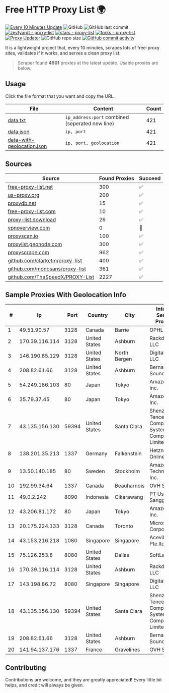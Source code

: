 
# Free HTTP Proxy List 🌍

[![Every 10 Minutes Update](https://github.com/mertguvencli/http-proxy-list/actions/workflows/main.yml/badge.svg?branch=main)](https://github.com/mertguvencli/http-proxy-list/actions/workflows/main.yml)
![GitHub](https://img.shields.io/github/license/mertguvencli/http-proxy-list)
![GitHub last commit](https://img.shields.io/github/last-commit/mertguvencli/http-proxy-list)
[![zevtyardt - proxy-list](https://img.shields.io/static/v1?label=zevtyardt&message=proxy-list&color=blue&logo=github)](https://github.com/zevtyardt/proxy-list "Go to GitHub repo")
[![stars - proxy-list](https://img.shields.io/github/stars/zevtyardt/proxy-list?style=social)](https://github.com/zevtyardt/proxy-list)
[![forks - proxy-list](https://img.shields.io/github/forks/zevtyardt/proxy-list?style=social)](https://github.com/zevtyardt/proxy-list)
[![Proxy Updater](https://github.com/zevtyardt/proxy-list/workflows/Proxy%20Updater/badge.svg)](https://github.com/zevtyardt/proxy-list/actions?query=workflow:"Proxy+Updater")
![GitHub repo size](https://img.shields.io/github/repo-size/zevtyardt/proxy-list)
[![GitHub commit activity](https://img.shields.io/github/commit-activity/m/zevtyardt/proxy-list?logo=commits)](https://github.com/zevtyardt/proxy-list/commits/main)

It is a lightweight project that, every 10 minutes, scrapes lots of free-proxy sites, validates if it works, and serves a clean proxy list.

> Scraper found **4901** proxies at the latest update. Usable proxies are below.

## Usage

Click the file format that you want and copy the URL.

|File|Content|Count|
|----|-------|-----|
|[data.txt](https://raw.githubusercontent.com/mertguvencli/http-proxy-list/main/proxy-list/data.txt)|`ip_address:port` combined (seperated new line)|421|
|[data.json](https://raw.githubusercontent.com/mertguvencli/http-proxy-list/main/proxy-list/data.json)|`ip, port`|421|
|[data-with-geolocation.json](https://raw.githubusercontent.com/mertguvencli/http-proxy-list/main/proxy-list/data-with-geolocation.json)|`ip, port, geolocation`|421|

## Sources

|Source|Found Proxies|Succeed|
|------|-------------|-------|
|[free-proxy-list.net](https://free-proxy-list.net)|300|✅|
|[us-proxy.org](https://www.us-proxy.org)|200|✅|
|[proxydb.net](http://proxydb.net)|15|✅|
|[free-proxy-list.com](https://free-proxy-list.com/?page=&port=&type%5B%5D=http&type%5B%5D=https&up_time=0&search=Search)|10|✅|
|[proxy-list.download](https://www.proxy-list.download/HTTP)|26|✅|
|[vpnoverview.com](https://vpnoverview.com/privacy/anonymous-browsing/free-proxy-servers)|0|🚫|
|[proxyscan.io](https://www.proxyscan.io)|100|✅|
|[proxylist.geonode.com](https://proxylist.geonode.com/api/proxy-list?limit=300&page=1&sort_by=lastChecked&sort_type=desc&protocols=http,https)|300|✅|
|[proxyscrape.com](https://api.proxyscrape.com/v2/?request=displayproxies&protocol=http&timeout=10000&country=all&ssl=all&anonymity=all)|962|✅|
|[github.com/clarketm/proxy-list](https://raw.githubusercontent.com/clarketm/proxy-list/master/proxy-list-raw.txt)|400|✅|
|[github.com/monosans/proxy-list](https://raw.githubusercontent.com/monosans/proxy-list/main/proxies/http.txt)|361|✅|
|[github.com/TheSpeedX/PROXY-List](https://raw.githubusercontent.com/TheSpeedX/PROXY-List/master/http.txt)|2227|✅|


## Sample Proxies With Geolocation Info

|#|Ip|Port|Country|City|Internet Service Provider|
|-|--|----|-------|----|-------------------------|
|1|49.51.90.57|3128|Canada|Barrie|OPHL|
|2|170.39.116.114|3128|United States|Ashburn|Rackdog, LLC|
|3|146.190.65.129|3128|United States|North Bergen|DigitalOcean, LLC|
|4|208.82.61.66|3128|United States|Ashburn|Bernardi Sounds|
|5|54.249.186.103|80|Japan|Tokyo|Amazon.com, Inc.|
|6|35.79.37.45|80|Japan|Tokyo|Amazon.com, Inc.|
|7|43.135.156.130|59394|United States|Santa Clara|Shenzhen Tencent Computer Systems Company Limited|
|8|138.201.35.213|1337|Germany|Falkenstein|Hetzner Online GmbH|
|9|13.50.140.185|80|Sweden|Stockholm|Amazon Technologies Inc.|
|10|192.99.34.64|1337|Canada|Beauharnois|OVH SAS|
|11|49.0.2.242|8090|Indonesia|Cikarawang|PT Usaha Adi Sanggoro|
|12|43.206.81.172|80|Japan|Tokyo|Amazon.com, Inc.|
|13|20.175.224.133|3128|Canada|Toronto|Microsoft Corporation|
|14|43.153.216.218|1080|Singapore|Singapore|Aceville Pte.ltd|
|15|75.126.253.8|8080|United States|Dallas|SoftLayer|
|16|170.39.116.114|3128|United States|Ashburn|Rackdog, LLC|
|17|143.198.86.72|8080|Singapore|Singapore|DigitalOcean, LLC|
|18|43.135.156.130|59394|United States|Santa Clara|Shenzhen Tencent Computer Systems Company Limited|
|19|208.82.61.66|3128|United States|Ashburn|Bernardi Sounds|
|20|141.94.137.176|1337|France|Gravelines|OVH SAS|



## Contributing

Contributions are welcome, and they are greatly appreciated! Every
little bit helps, and credit will always be given.

